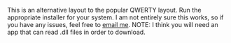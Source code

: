 This is an alternative layout to the popular QWERTY layout.
Run the appropriate installer for your system.
I am not entirely sure this works, so if you have any issues, feel free to [email me](mailto:blogtobys@gmail.com).
NOTE: I think you will need an app that can read .dll files in order to download.

